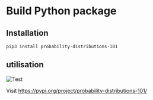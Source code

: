 # Build Python package
## Installation 
    pip3 install probability-distributions-101
## utilisation
   ![Test](https://user-images.githubusercontent.com/45710599/136777508-3a70fd99-d0ad-4e5d-a43f-c4521ea15ec2.png)
 
Visit https://pypi.org/project/probability-distributions-101/
